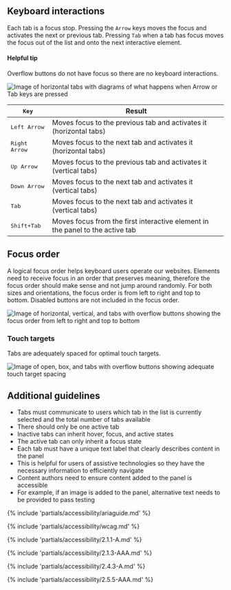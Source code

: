 
## Keyboard interactions
Each tab is a focus stop. Pressing the <code>Arrow</code> keys moves the focus and activates the next or previous tab. Pressing <code>Tab</code> when a tab has focus moves the focus out of the list and onto the next interactive element.

<rh-alert state="info">
  <h4 slot="header">Helpful tip</h4>
  <p>Overflow buttons do not have focus so there are no keyboard interactions.</p>
</rh-alert>

<uxdot-example width-adjustment="872px">
  <img src="../tabs-a11y-keyboard-interactions.png" alt="Image of horizontal tabs with diagrams of what happens when Arrow or Tab keys are pressed">
</uxdot-example>

<rh-table>
  <table>
    <thead>
      <tr>
        <th scope="col" data-label="Key"><kbd>Key</th>
        <th scope="col" data-label="Result">Result</th>
      </tr>
    </thead>
    <tbody>
      <tr>
        <td data-label="Key"><kbd>Left Arrow</kbd></td>
        <td data-label="Result">Moves focus to the previous tab and activates it (horizontal tabs)</td>
      </tr>
      <tr>
        <td data-label="Key"><kbd>Right Arrow</kbd></td>
        <td data-label="Result">Moves focus to the next tab and activates it (horizontal tabs)</td>
      </tr>
      <tr>
        <td data-label="Key"><kbd>Up Arrow</kbd></td>
        <td data-label="Result">Moves focus to the previous tab and activates it (vertical tabs)</td>
      </tr>
      <tr>
        <td data-label="Key"><kbd>Down Arrow</kbd></td>
        <td data-label="Result">Moves focus to the next tab and activates it (vertical tabs)</td>
      </tr>
      <tr>
        <td data-label="Key"><kbd>Tab</kbd></td>
        <td data-label="Result">Moves focus to the next tab and activates it (vertical tabs)</td>
      </tr>
      <tr>
        <td data-label="Key"><kbd>Shift+Tab</kbd></td>
        <td data-label="Result">Moves focus from the first interactive element in the panel to the active tab</td>
      </tr>
    </tbody>
  </table>
</rh-table>


## Focus order

A logical focus order helps keyboard users operate our websites. Elements need to receive focus in an order that preserves meaning, therefore the focus order should make sense and not jump around randomly. For both sizes and orientations, the focus order is from left to right and top to bottom. Disabled buttons are not included in the focus order.

<uxdot-example width-adjustment="872px">
  <img src="../tabs-a11y-focus-order.png" alt="Image of horizontal, vertical, and tabs with overflow buttons showing the focus order from left to right and top to bottom">
</uxdot-example>


### Touch targets

Tabs are adequately spaced for optimal touch targets.

<uxdot-example width-adjustment="872px">
  <img src="../tabs-a11y-touch-targets.png" alt="Image of open, box, and tabs with overflow buttons showing adequate touch target spacing">
</uxdot-example>


## Additional guidelines
- Tabs must communicate to users which tab in the list is currently selected and the total number of tabs available
- There should only be one active tab
- Inactive tabs can inherit hover, focus, and active states
- The active tab can only inherit a focus state
- Each tab must have a unique text label that clearly describes content in the panel
- This is helpful for users of assistive technologies so they have the necessary information to efficiently navigate
- Content authors need to ensure content added to the panel is accessible
- For example, if an image is added to the panel, alternative text needs to be provided to pass testing

{% include 'partials/accessibility/ariaguide.md' %}

{% include 'partials/accessibility/wcag.md' %}

{% include 'partials/accessibility/2.1.1-A.md' %}

{% include 'partials/accessibility/2.1.3-AAA.md' %}

{% include 'partials/accessibility/2.4.3-A.md' %}

{% include 'partials/accessibility/2.5.5-AAA.md' %}
